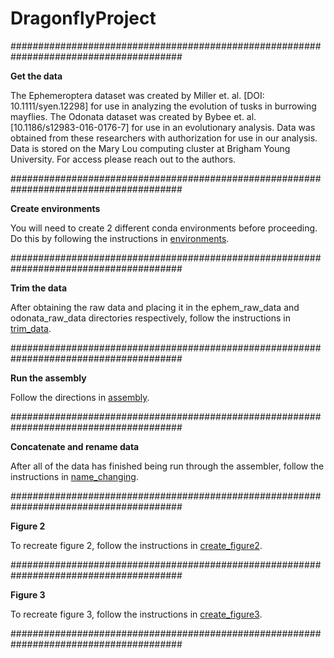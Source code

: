 # DragonflyProject
#######################################################################################

**Get the data** 

The Ephemeroptera dataset was created by Miller et. al. [DOI: 10.1111/syen.12298] for use in analyzing the evolution of tusks in burrowing mayflies. The Odonata dataset was created by Bybee et. al. [10.1186/s12983-016-0176-7] for use in an evolutionary analysis. Data was obtained from these researchers with authorization for use in our analysis. Data is stored on the Mary Lou computing cluster at Brigham Young University. For access please reach out to the authors.

#######################################################################################

**Create environments**

You will need to create 2 different conda environments before proceeding. Do this by following the instructions in [environments](./environments/).

#######################################################################################

**Trim the data**

After obtaining the raw data and placing it in the ephem_raw_data and odonata_raw_data directories respectively, follow the instructions in [trim_data](./trim_data/).

#######################################################################################

**Run the assembly**

Follow the directions in [assembly](./assembly/).

#######################################################################################

**Concatenate and rename data**

After all of the data has finished being run through the assembler, follow the instructions in [name_changing](./name_changing/).

#######################################################################################

**Figure 2**

To recreate figure 2, follow the instructions in [create_figure2](./create_figure2/).

#######################################################################################

**Figure 3**

To recreate figure 3, follow the instructions in [create_figure3](./create_figure3/).

#######################################################################################
